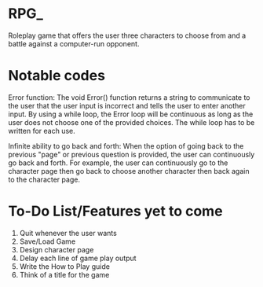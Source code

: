 # RPG_
Roleplay game that offers the user three characters to choose from and a battle against a computer-run opponent.

# Notable codes

Error function:
The void Error() function returns a string to communicate to the user that the user input is incorrect and tells the user to enter another input.
By using a while loop, the Error loop will be continuous as long as the user does not choose one of the provided choices. The while loop has to 
be written for each use.

Infinite ability to go back and forth:
When the option of going back to the previous "page" or previous question is provided, the user can continuously go back and forth. 
For example, the user can continuously go to the character page then go back to choose another character then back again to the character page.

# To-Do List/Features yet to come
  1. Quit whenever the user wants
  2. Save/Load Game
  3. Design character page
  4. Delay each line of game play output
  5. Write the How to Play guide
  6. Think of a title for the game

